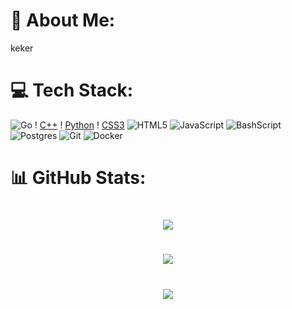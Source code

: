# 💫 About Me:
keker


# 💻 Tech Stack:
![Go](https://img.shields.io/badge/go-%2300ADD8.svg?style=for-the-badge&logo=go&logoColor=white) ! [C++](https://img.shields.io/badge/c++-%2300599C.svg?style=for-the-badge&logo=c%2B%2B&logoColor=white) !
[Python](https://img.shields.io/badge/python-3670A0?style=for-the-badge&logo=python&logoColor=ffdd54) !
[CSS3](https://img.shields.io/badge/css3-%231572B6.svg?style=for-the-badge&logo=css3&logoColor=white) ![HTML5](https://img.shields.io/badge/html5-%23E34F26.svg?style=for-the-badge&logo=html5&logoColor=white) ![JavaScript](https://img.shields.io/badge/javascript-%23323330.svg?style=for-the-badge&logo=javascript&logoColor=%23F7DF1E) ![BashScript](https://img.shields.io/badge/bash_script-%23121011.svg?style=for-the-badge&logo=gnu-bash&logoColor=white) ![Postgres](https://img.shields.io/badge/postgres-%23316192.svg?style=for-the-badge&logo=postgresql&logoColor=white) ![Git](https://img.shields.io/badge/git-%23F05033.svg?style=for-the-badge&logo=git&logoColor=white) ![Docker](https://img.shields.io/badge/docker-%230db7ed.svg?style=for-the-badge&logo=docker&logoColor=white)
# 📊 GitHub Stats:
<h1 align=center><img src="https://github-readme-stats.vercel.app/api?username=kudras3r&theme=react&hide_border=false&include_all_commits=false&count_private=false"></h1>
<h1 align=center><img src="https://github-readme-streak-stats.herokuapp.com/?user=kudras3r&theme=react&hide_border=false"></h1>
<h1 align=center><img src="https://github-readme-stats.vercel.app/api/top-langs/?username=kudras3r&theme=react&hide_border=false&include_all_commits=false&count_private=false&layout=compact"></h1>

<!-- ![](https://github-readme-stats.vercel.app/api?username=kudras3r&theme=shadow_red&hide_border=false&include_all_commits=false&count_private=false)<br/>
![](https://github-readme-streak-stats.herokuapp.com/?user=kudras3r&theme=shadow_red&hide_border=false)<br/>
![](https://github-readme-stats.vercel.app/api/top-langs/?username=kudras3r&theme=shadow_red&hide_border=false&include_all_commits=false&count_private=false&layout=compact)

<!-- Proudly created with GPRM ( https://gprm.itsvg.in ) -->

